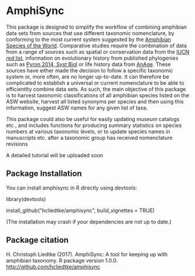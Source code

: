 # AmphiSync

This package is designed to simplify the workflow of combining amphibian data sets from sources that use different taxonomic nomenclature, by conforming to the most current system suggested by the [Amphibian Species of the World](http://research.amnh.org/vz/herpetology/amphibia/). Comparative studies require the combination of data from a range of sources such as spatial or conservation data from the [IUCN red list](http://www.iucnredlist.org/), information on evolutionary history from published phylogenies such as [Pyron 2014, Syst Biol](https://doi.org/10.1093/sysbio/syu042) or life history data from [AnAge](http://genomics.senescence.info/species/). These sources have either made the decision to follow a specific taxonomic system or, more often, are no longer up-to-date. It can therefore be complicated to establish a universal or current nomenclature to be able to efficientlty combine data sets. As such, the main objective of this package is to harvest taxonomic classifications of all amphibian species listed on the ASW website, harvest all listed synonyms per species and then using this information, suggest ASW names for any given list of taxa.

This package could also be useful for easily updating museum catalogs etc., and includes functions for producing summary statistics on species numbers at various taxonomic levels, or to update species names in manuscripts etc. after a taxonomic group has received nomenclature revisions

A detailed tutorial will be uploaded soon



## Package Installation

You can install amphisync in R directly using devtools:

library(devtools)

install_github("hcliedtke/amphisync", build_vignettes = TRUE)

(The installation may crash if your dependencies are not up to date.)

## Package citation

H. Christoph Liedtke (2017). AmphiSync: A tool for keeping up with amphibian taxonomy. R package version 1.0.0.
  http://github.com/hcliedtke/amphisync
